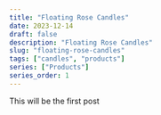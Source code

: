```yaml
---
title: "Floating Rose Candles"
date: 2023-12-14
draft: false
description: "Floating Rose Candles"
slug: "floating-rose-candles"
tags: ["candles", "products"]
series: ["Products"]
series_order: 1
---
```


This will be the first post
